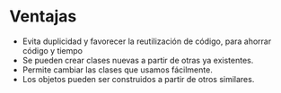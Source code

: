 # Ventajas
- Evita duplicidad y favorecer la reutilización de código, para ahorrar código y tiempo
- Se pueden crear clases nuevas a partir de otras ya existentes.
- Permite cambiar las clases que usamos fácilmente.
- Los objetos pueden ser construidos a partir de otros similares.



